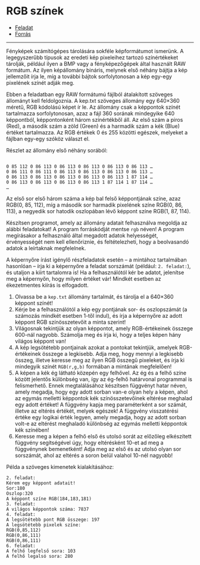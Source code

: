 # RGB színek

- [Feladat](https://www.oktatas.hu/bin/content/dload/erettsegi/feladatok_2023tavasz_emelt/e_inf_23maj_fl.pdf#page=10)
- [Forrás](https://www.oktatas.hu/bin/content/dload/erettsegi/feladatok_2023tavasz_emelt/e_inffor_23maj_fl.zip)
---
Fényképek számítógépes tárolására sokféle képformátumot ismerünk. A legegyszerűbb
típusok az eredeti kép pixeleihez tartozó színértékeket tárolják, például ilyen a BMP vagy
a fényképezőgépek által használt RAW formátum. Az ilyen képállomány bináris, melynek első
néhány bájtja a kép jellemzőit írja le, míg a további bájtok sorfolytonosan a kép egy-egy
pixelének színét adják meg.

Ebben a feladatban egy RAW formátumú fájlból átalakított szöveges állományt kell
feldolgoznia. A kep.txt szöveges állomány egy 640×360 méretű, RGB kódolású képet ír le.
Az állomány csak a képpontok színét tartalmazza sorfolytonosan, azaz a fájl 360 sorának
mindegyike 640 képpontból, képpontonként három színértékből áll. Az első szám a piros (Red),
a második szám a zöld (Green) és a harmadik szám a kék (Blue) értéket tartalmazza. Az RGB
értékek 0 és 255 közötti egészek, melyeket a fájlban egy-egy szóköz választ el.

Részlet az állomány első néhány sorából:
```text

0 85 112 0 86 113 0 86 113 0 86 113 0 86 113 0 86 113 …
0 86 111 0 86 111 0 86 113 0 86 113 0 86 113 0 86 113 …
0 86 113 0 86 113 0 86 113 0 86 113 0 86 113 1 87 114 …
0 86 113 0 86 113 0 86 113 0 86 113 1 87 114 1 87 114 …
…
```

Az első sor első három száma a kép bal felső képpontjának színe, azaz RGB(0, 85, 112), míg
a második sor harmadik pixelének színe RGB(0, 86, 113), a negyedik sor hatodik oszlopában
lévő képpont színe RGB(1, 87, 114). 

Készítsen programot, amely az állomány adatait felhasználva megoldja az alábbi
feladatokat! A program forráskódját mentse `rgb` néven! A program megírásakor a felhasználó
által megadott adatok helyességét, érvényességét nem kell ellenőriznie, és feltételezheti, hogy
a beolvasandó adatok a leírtaknak megfelelnek.

A képernyőre írást igénylő részfeladatok esetén – a mintához tartalmában hasonlóan – írja
ki a képernyőre a feladat sorszámát (például: `2. feladat:`), és utaljon a kiírt tartalomra is!
Ha a felhasználótól kér be adatot, jelenítse meg a képernyőn, hogy milyen értéket vár! Mindkét
esetben az ékezetmentes kiírás is elfogadott.
1. Olvassa be a `kep.txt` állomány tartalmát, és tárolja el a 640×360 képpont színét!
2. Kérje be a felhasználótól a kép egy pontjának sor- és oszlopszámát (a számozás mindkét
   esetben 1-től indul), és írja a képernyőre az adott képpont RGB színösszetevőit a minta
   szerint!
3. Világosnak tekintjük az olyan képpontot, amely RGB-értékeinek összege 600-nál nagyobb. Számolja meg és írja ki, hogy a teljes képen hány világos képpont van!
4. A kép legsötétebb pontjainak azokat a pontokat tekintjük, amelyek RGB-értékeinek összege
   a legkisebb. Adja meg, hogy mennyi a legkisebb összeg, illetve keresse meg az ilyen RGB
   összegű pixeleket, és írja ki mindegyik színét `RGB(r,g,b)` formában a mintának
   megfelelően!
5. A képen a kék ég látható közepén egy felhővel. Az ég és a felhő színe között jelentős
   különbség van, így az ég-felhő határvonal programmal is felismerhető. Ennek
   megtalálásához készítsen függvényt hatar néven, amely megadja, hogy egy adott sorban
   van-e olyan hely a képen, ahol az egymás melletti képpontok kék színösszetevőinek eltérése
   meghalad egy adott értéket! A függvény kapja meg paraméterként a sor számát, illetve
   az eltérés értékét, melyek egészek! A függvény visszatérési értéke egy logikai érték legyen,
   amely megadja, hogy az adott sorban volt-e az eltérést meghaladó különbség az egymás
   melletti képpontok kék színében!
6. Keresse meg a képen a felhő első és utolsó sorát az előzőleg elkészített függvény
   segítségével úgy, hogy eltérésként 10-et ad meg a függvénynek bemenetként! Adja meg
   az első és az utolsó olyan sor sorszámát, ahol az eltérés a soron belül valahol 10-nél
   nagyobb!

Példa a szöveges kimenetek kialakításához:

```text
2. feladat:
Kérem egy képpont adatait!
Sor:180
Oszlop:320
A képpont színe RGB(184,183,181)
3. feladat:
A világos képpontok száma: 7837
4. feladat:
A legsötétebb pont RGB összege: 197
A legsötétebb pixelek színe:
RGB(0,85,112)
RGB(0,86,111)
RGB(0,86,111)
6. feladat:
A felhő legfelső sora: 103
A felhő legalsó sora: 280
```